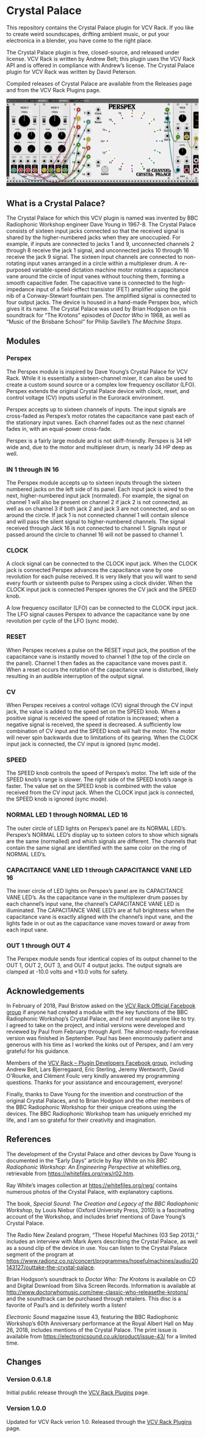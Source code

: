 Crystal Palace
==============

This repository contains the Crystal Palace plugin for VCV Rack. If you like to
create weird soundscapes, drifting ambient music, or put your electronica in a
blender, you have come to the right place.

The Crystal Palace plugin is free, closed-source, and released under license.
VCV Rack is written by Andrew Belt; this plugin uses the VCV Rack API and is
offered in compliance with Andrew’s license. The Crystal Palace plugin for VCV
Rack was written by David Peterson.

Compiled releases of Crystal Palace are available from the Releases page and
from the VCV Rack Plugins page.

![Crystal Palace plugin](https://github.com/djpeterso23662/CrystalPalace/blob/master/res/CrystalPalace_Family.jpg)

What is a Crystal Palace?
-------------------------

The Crystal Palace for which this VCV plugin is named was invented by BBC
Radiophonic Workshop engineer Dave Young in 1967-8. The Crystal Palace consists
of sixteen input jacks connected so that the received signal is shared by the
higher-numbered jacks when they are unoccupied. For example, if inputs are
connected to jacks 1 and 9, unconnected channels 2 through 8 receive the jack 1
signal, and unconnected jacks 10 through 16 receive the jack 9 signal. The
sixteen input channels are connected to non-rotating input vanes arranged in a
circle within a multiplexer drum. A re-purposed variable-speed dictation machine
motor rotates a capacitance vane around the circle of input vanes without
touching them, forming a smooth capacitive fader. The capacitive vane is
connected to the high-impedance input of a field-effect transistor (FET)
amplifier using the gold nib of a Conway-Stewart fountain pen. The amplified
signal is connected to four output jacks. The device is housed in a hand-made
Perspex box, which gives it its name. The Crystal Palace was used by Brian
Hodgson on his soundtrack for “The Krotons” episodes of *Doctor Who* in 1968, as
well as “Music of the Brisbane School” for Philip Saville’s *The Machine Stops*.

Modules
-------

### Perspex

The Perspex module is inspired by Dave Young’s Crystal Palace for VCV Rack.
While it is essentially a sixteen-channel mixer, it can also be used to create a
custom sound source or a complex low frequency oscillator (LFO). Perspex extends
the original Crystal Palace device with clock, reset, and control voltage (CV)
inputs useful in the Eurorack environment.

Perspex accepts up to sixteen channels of inputs. The input signals are
cross-faded as Perspex’s motor rotates the capacitance vane past each of the
stationary input vanes. Each channel fades out as the next channel fades in,
with an equal-power cross-fade.

Perspex is a fairly large module and is not skiff-friendly. Perspex is 34 HP
wide and, due to the motor and multiplexer drum, is nearly 34 HP deep as well.

### IN 1 through IN 16

The Perspex module accepts up to sixteen inputs through the sixteen numbered
jacks on the left side of its panel. Each input jack is wired to the next,
higher-numbered input jack (normaled). For example, the signal on channel 1 will
also be present on channel 2 if jack 2 is not connected, as well as on channel 3
if both jack 2 and jack 3 are not connected, and so on around the circle. If
jack 1 is not connected channel 1 will contain silence and will pass the silent
signal to higher-numbered channels. The signal received through Jack 16 is not
connected to channel 1. Signals input or passed around the circle to channel 16
will not be passed to channel 1.

### CLOCK

A clock signal can be connected to the CLOCK input jack. When the CLOCK jack is
connected Perspex advances the capacitance vane by one revolution for each pulse
received. It is very likely that you will want to send every fourth or sixteenth
pulse to Perspex using a clock divider. When the CLOCK input jack is connected
Perspex ignores the CV jack and the SPEED knob.

A low frequency oscillator (LFO) can be connected to the CLOCK input jack. The
LFO signal causes Perspex to advance the capacitance vane by one revolution per
cycle of the LFO (sync mode).

### RESET

When Perspex receives a pulse on the RESET input jack, the position of the
capacitance vane is instantly moved to channel 1 (the top of the circle on the
panel). Channel 1 then fades as the capacitance vane moves past it. When a reset
occurs the rotation of the capacitance vane is disturbed, likely resulting in an
audible interruption of the output signal.

### CV

When Perspex receives a control voltage (CV) signal through the CV input jack,
the value is added to the speed set on the SPEED knob. When a positive signal is
received the speed of rotation is increased; when a negative signal is received,
the speed is decreased. A sufficiently low combination of CV input and the SPEED
knob will halt the motor. The motor will never spin backwards due to limitations
of its gearing. When the CLOCK input jack is connected, the CV input is ignored
(sync mode).

### SPEED

The SPEED knob controls the speed of Perspex’s motor. The left side of the SPEED
knob’s range is slower. The right side of the SPEED knob’s range is faster. The
value set on the SPEED knob is combined with the value received from the CV
input jack. When the CLOCK input jack is connected, the SPEED knob is ignored
(sync mode).

### NORMAL LED 1 through NORMAL LED 16

The outer circle of LED lights on Perspex’s panel are its NORMAL LED’s.
Perspex’s NORMAL LED’s display up to sixteen colors to show which signals are
the same (normalled) and which signals are different. The channels that contain
the same signal are identified with the same color on the ring of NORMAL LED’s.

### CAPACITANCE VANE LED 1 through CAPACITANCE VANE LED 16

The inner circle of LED lights on Perspex’s panel are its CAPACITANCE VANE
LED’s. As the capacitance vane in the multiplexer drum passes by each channel’s
input vane, the channel’s CAPACITANCE VANE LED is illuminated. The CAPACITANCE
VANE LED’s are at full brightness when the capacitance vane is exactly aligned
with the channel’s input vane, and the lights fade in or out as the capacitance
vane moves toward or away from each input vane.

### OUT 1 through OUT 4

The Perspex module sends four identical copies of its output channel to the OUT
1, OUT 2, OUT 3, and OUT 4 output jacks. The output signals are clamped at -10.0
volts and +10.0 volts for safety.

Acknowledgements
----------------

In February of 2018, Paul Bristow asked on the [VCV Rack Official Facebook
group](https://www.facebook.com/groups/vcvrack/) if anyone had created a module
with the key functions of the BBC Radiophonic Workshop’s Crystal Palace, and if
not would anyone like to try. I agreed to take on the project, and initial
versions were developed and reviewed by Paul from February through April. The
almost-ready-for-release version was finished in September. Paul has been
enormously patient and generous with his time as I worked the kinks out of
Perspex, and I am very grateful for his guidance.

Members of the [VCV Rack – Plugin Developers Facebook
group](https://www.facebook.com/groups/2035785263299933/), including Andrew
Belt, Lars Bjerregaard, Eric Sterling, Jeremy Wentworth, David O'Rourke, and
Clément Foulc very kindly answered my programming questions. Thanks for your
assistance and encouragement, everyone!

Finally, thanks to Dave Young for the invention and construction of the original
Crystal Palaces, and to Brian Hodgson and the other members of the BBC
Radiophonic Workshop for their unique creations using the devices. The BBC
Radiophonic Workshop team has uniquely enriched my life, and I am so grateful
for their creativity and imagination.

References
----------

The development of the Crystal Palace and other devices by Dave Young is
documented in the “Early Days” article by Ray White on his *BBC Radiophonic
Workshop: An Engineering Perspective* at whiteflies.org, retrievable from
<https://whitefiles.org/rws/r02.htm>.

Ray White’s images collection at <https://whitefiles.org/rwg/> contains numerous
photos of the Crystal Palace, with explanatory captions.

The book, *Special Sound: The Creation and Legacy of the BBC Radiophonic
Workshop*, by Louis Niebur (Oxford University Press, 2010) is a fascinating
account of the Workshop, and includes brief mentions of Dave Young’s Crystal
Palace.

The Radio New Zealand program, “These Hopeful Machines (03 Sep 2013),” includes
an interview with Mark Ayers describing the Crystal Palace, as well as a sound
clip of the device in use. You can listen to the Crystal Palace segment of the
program at
<https://www.radionz.co.nz/concert/programmes/hopefulmachines/audio/20143127/outtake-the-crystal-palace>.

Brian Hodgson’s soundtrack to *Doctor Who: The Krotons* is available on CD and
Digital Download from Silva Screen Records. Information is available at
<http://www.doctorwhomusic.com/new-classic-who-releasethe-krotons/> and the
soundtrack can be purchased through retailers. This disc is a favorite of Paul’s
and is definitely worth a listen!

*Electronic Sound* magazine issue 43, featuring the BBC Radiophonic Workshop’s
60th Anniversary performance at the Royal Albert Hall on May 26, 2018, includes
mentions of the Crystal Palace. The print issue is available from
<https://electronicsound.co.uk/product/issue-43/> for a limited time.

Changes
-------

### Version 0.6.1.8

Initial public release through the [VCV Rack
Plugins](https://vcvrack.com/plugins.html) page.

### Version 1.0.0

Updated for VCV Rack verion 1.0. Released through the [VCV Rack
Plugins](https://vcvrack.com/plugins.html) page.

